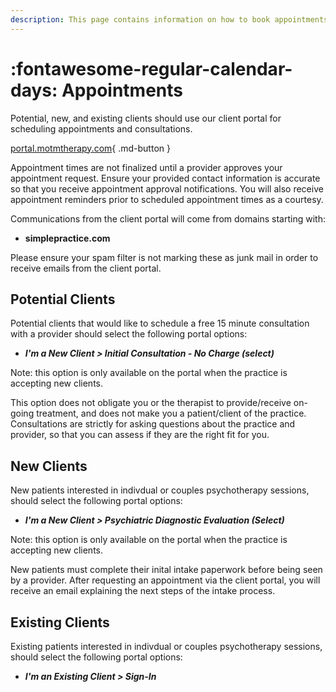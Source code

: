 ```yaml
---
description: This page contains information on how to book appointments with providers at Matters of the Mind Therapy, PLLC.
---
```


# :fontawesome-regular-calendar-days: Appointments

Potential, new, and existing clients should use our client portal for scheduling appointments and consultations.

[portal.motmtherapy.com](https://portal.motmtherapy.com){ .md-button }

Appointment times are not finalized until a provider approves your appointment request.
Ensure your provided contact information is accurate so that you receive appointment approval notifications.
You will also receive appointment reminders prior to scheduled appointment times as a courtesy.

Communications from the client portal will come from domains starting with:

- **simplepractice.com**

Please ensure your spam filter is not marking these as junk mail in order to receive emails from the client portal.

## Potential Clients

Potential clients that would like to schedule a free 15 minute consultation with a provider should select the following portal options:

- ***I'm a New Client > Initial Consultation - No Charge (select)***

Note: this option is only available on the portal when the practice is accepting new clients.

This option does not obligate you or the therapist to provide/receive on-going treatment,
and does not make you a patient/client of the practice.
Consultations are strictly for asking questions about the practice and provider,
so that you can assess if they are the right fit for you.

## New Clients

New patients interested in indivdual or couples psychotherapy sessions, should select the following portal options:

- ***I'm a New Client > Psychiatric Diagnostic Evaluation (Select)***

Note: this option is only available on the portal when the practice is accepting new clients.

New patients must complete their inital intake paperwork before being seen by a provider.
After requesting an appointment via the client portal, you will receive an email explaining the next steps of the intake process.

## Existing Clients

Existing patients interested in indivdual or couples psychotherapy sessions, should select the following portal options:

- ***I'm an Existing Client > Sign-In***

